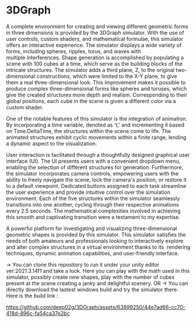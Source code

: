 # 3DGraph
A complete environment for creating and viewing different geometric forms in three dimensions is provided by the 3DGraph simulator. With the use of user controls, custom shaders, and mathematical formulae, this simulator offers an interactive experience. The simulator displays a wide variety of forms, including spheres, ripples, torus, and waves with multiple interferences. Shape generation is accomplished by populating a scene with 100 cubes at a time, which serve as the building blocks of the intricate structures. The simulator adds a third plane, Z, to the original two-dimensional constructions, which were limited to the X-Y plane, to give them a real three-dimensional look. This improvement makes it possible to produce complex three-dimensional forms like spheres and toruses, which give the created structures more depth and realism. Corresponding to their global positions, each cube in the scene is given a different color via a custom shader. 

One of the notable features of this simulator is the integration of animation. By incorporating a time variable, denoted as 't,' and incrementing it based on Time.DeltaTime, the structures within the scene come to life. The animated structures exhibit cyclic movements within a finite range, lending a dynamic aspect to the visualization.

User interaction is facilitated through a thoughtfully designed graphical user interface (UI). The UI presents users with a convenient dropdown menu, enabling the selection of different structures for generation. Furthermore, the simulator incorporates camera controls, empowering users with the ability to freely navigate the scene, lock the camera's position, or restore it to a default viewpoint. Dedicated buttons assigned to each task streamline the user experience and provide intuitive control over the simulation environment. Each of the five structures within the simulator seamlessly transitions into one another, cycling through their respective animations every 2.5 seconds. The mathematical complexities involved in achieving this smooth and captivating transition were a testament to my expertise.

A powerful platform for investigating and visualizing three-dimensional geometric shapes is provided by this simulator. This simulator satisfies the needs of both amateurs and professionals looking to interactively explore and alter complex structures in a virtual environment thanks to its  rendering techniques, dynamic animation capabilities, and user-friendly interface.

-> You can clone this repository to run it under your unity editor ver:2021.3.14f1 and take a look. Here you can play with the math used in this simulator, possibly create new shapes, play with the number of cubes present at the scene creating a janky and delightful scenery. OR
-> You can directly download the lastest windows build and try the simulator there. Here is the build link : 




https://github.com/deep02g/3DGraph/assets/63899250/44e7ad66-cc70-418d-896c-fa54ca37e2bc

